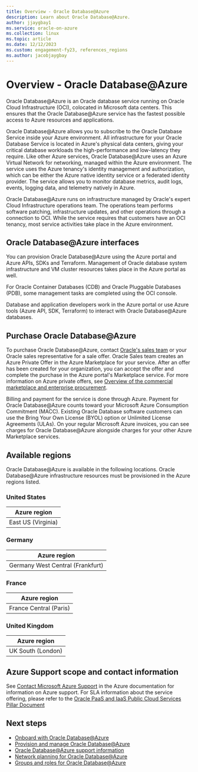 ```yaml
---
title: Overview - Oracle Database@Azure 
description: Learn about Oracle Database@Azure.
author: jjaygbay1
ms.service: oracle-on-azure
ms.collection: linux
ms.topic: article
ms.date: 12/12/2023
ms.custom: engagement-fy23, references_regions
ms.author: jacobjaygbay
---
```



# Overview - Oracle Database@Azure 

Oracle Database@Azure is an Oracle database service running on Oracle Cloud Infrastructure (OCI), colocated in Microsoft data centers. This ensures that the Oracle Database@Azure service has the fastest possible access to Azure resources and applications.

Oracle Database@Azure allows you to subscribe to the Oracle Database Service inside your Azure environment. All infrastructure for your Oracle Database Service is located in Azure's physical data centers, giving your critical database workloads the high-performance and low-latency they require. Like other Azure services, Oracle Database@Azure uses an Azure Virtual Network for networking, managed within the Azure environment. The service uses the Azure tenancy's identity management and authorization, which can be either the Azure native identity service or a federated identity provider. The service allows you to monitor database metrics, audit logs, events, logging data, and telemetry natively in Azure.

Oracle Database@Azure runs on infrastructure managed by Oracle's expert Cloud Infrastructure operations team. The operations team performs software patching, infrastructure updates, and other operations through a connection to OCI. While the service requires that customers have an OCI tenancy, most service activities take place in the Azure environment.

## Oracle Database@Azure interfaces

You can provision Oracle Database@Azure using the Azure portal and Azure APIs, SDKs and Terraform. Management of Oracle database system infrastructure and VM cluster resources takes place in the Azure portal as well.

For Oracle Container Databases (CDB) and Oracle Pluggable Databases (PDB), some management tasks are completed using the OCI console.

Database and application developers work in the Azure portal or use Azure tools (Azure API, SDK, Terraform) to interact with Oracle Database@Azure databases.

## Purchase Oracle Database@Azure

To purchase Oracle Database@Azure, contact [Oracle's sales team](https://go.oracle.com/LP=138489) or your Oracle sales representative for a sale offer. Oracle Sales team creates an Azure Private Offer in the Azure Marketplace for your service. After an offer has been created for your organization, you can accept the offer and complete the purchase in the Azure portal's Marketplace service. For more information on Azure private offers, see [Overview of the commercial marketplace and enterprise procurement](/marketplace/procurement-overview).

Billing and payment for the service is done through Azure. Payment for Oracle Database@Azure counts toward your Microsoft Azure Consumption Commitment (MACC). Existing Oracle Database software customers can use the Bring Your Own License (BYOL) option or Unlimited License Agreements (ULAs). On your regular Microsoft Azure invoices, you can see charges for Oracle Database@Azure alongside charges for your other Azure Marketplace services.

## Available regions

Oracle Database@Azure is available in the following locations. Oracle Database@Azure infrastructure resources must be provisioned in the Azure regions listed.

### United States

|Azure region|
|------------|
|East US (Virginia)|

### Germany

|Azure region|
|------------|
|Germany West Central (Frankfurt)|

### France

|Azure region|
|------------|
|France Central (Paris)|

### United Kingdom

|Azure region|
|------------|
|UK South (London)

## Azure Support scope and contact information

See [Contact Microsoft Azure Support](https://support.microsoft.com/topic/contact-microsoft-azure-support-2315e669-8b1f-493b-5fb1-d88a8736ffe4) in the Azure documentation for information on Azure support. For SLA information about the service offering, please refer to the [Oracle PaaS and IaaS Public Cloud Services Pillar Document](https://nam06.safelinks.protection.outlook.com/?url=https%3A%2F%2Fwww.oracle.com%2Fcontracts%2Fdocs%2Fpaas_iaas_pub_cld_srvs_pillar_4021422.pdf%3Fdownload%3Dfalse&data=05%7C02%7Cjacobjaygbay%40microsoft.com%7Cc226ce0d176442b3302608dc3ed3a6d0%7C72f988bf86f141af91ab2d7cd011db47%7C1%7C0%7C638454325970975560%7CUnknown%7CTWFpbGZsb3d8eyJWIjoiMC4wLjAwMDAiLCJQIjoiV2luMzIiLCJBTiI6Ik1haWwiLCJXVCI6Mn0%3D%7C0%7C%7C%7C&sdata=VZvhVUJzmUCzI25kKlf9hKmsf5GlrMPsQujqjGNsJbk%3D&reserved=0)

## Next steps
 
- [Onboard with Oracle Database@Azure](onboard-oracle-database.md)
- [Provision and manage Oracle Database@Azure](provision-oracle-database.md)
- [Oracle Database@Azure support information](oracle-database-support.md)
- [Network planning for Oracle Database@Azure](oracle-database-network-plan.md)
- [Groups and roles for Oracle Database@Azure](oracle-database-groups-roles.md)
